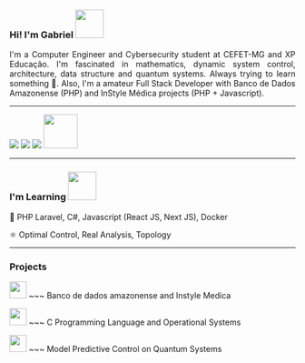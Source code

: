 ### Hi! I'm Gabriel <img src="https://user-images.githubusercontent.com/5713670/87202985-820dcb80-c2b6-11ea-9f56-7ec461c497c3.gif" width="50"></h2>

<div align='justify'>
I'm a Computer Engineer and Cybersecurity student at CEFET-MG and XP Educação. I'm fascinated in mathematics, dynamic system control, architecture, data structure and quantum systems. Always trying to learn something 🔭. Also, I'm a amateur Full Stack Developer with Banco de Dados Amazonense (PHP) and InStyle Médica projects (PHP + Javascript).
</div>
  
---

<div> 
  <a href = "mailto:gabrielsiqueira2765@gmail.com"><img src="https://img.shields.io/badge/-Gmail-%23333?style=for-the-badge&logo=gmail&logoColor=white" target="_blank"></a>
  <a href = "mailto:gabrielsiqueira25@outlook.com"><img src="https://img.shields.io/badge/Microsoft_Outlook-0078D4?style=for-the-badge&logo=microsoft-outlook&logoColor=white" target="_blank"></a>
  <a href="https://www.linkedin.com/in/gabriel-siqueira-14922a246/" target="_blank"><img src="https://img.shields.io/badge/-LinkedIn-%230077B5?style=for-the-badge&logo=linkedin&logoColor=white" target="_blank"></a> <img src="https://media.giphy.com/media/LnQjpWaON8nhr21vNW/giphy.gif" width="60">
  
</div>

---

### I'm Learning <img src="https://raw.githubusercontent.com/mayankchaudhary26/Cool-Readme-ideas/master/data/giphy.gif" width="50">

📖 PHP Laravel, C#, Javascript (React JS, Next JS), Docker

⚛️ Optimal Control, Real Analysis, Topology

---
### Projects

<img src="https://cdn.jsdelivr.net/gh/devicons/devicon/icons/mysql/mysql-original.svg" width="30"> ~~~ Banco de dados amazonense and Instyle Medica

<img src="https://cdn.jsdelivr.net/gh/devicons/devicon/icons/c/c-line.svg" width="30"> ~~~ C Programming Language and Operational Systems

<img src="https://cdn.jsdelivr.net/gh/devicons/devicon/icons/jupyter/jupyter-original.svg" width="30"> ~~~ Model Predictive Control on Quantum Systems


